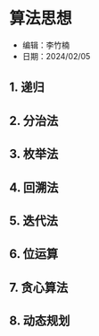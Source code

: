 # 算法思想

- 编辑：李竹楠
- 日期：2024/02/05

## 1. 递归

## 2. 分治法

## 3. 枚举法

## 4. 回溯法

## 5. 迭代法

## 6. 位运算

## 7. 贪心算法

## 8. 动态规划